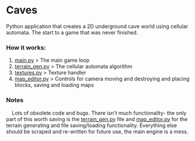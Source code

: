 # Caves

Python application that creates a 2D underground cave world using cellular automata. The start to a game that was never finished.

### How it works:
1. [main.py](https://github.com/griffinpuc/Caves/blob/master/main.py) > The main game loop
2. [terrain_gen.py](https://github.com/griffinpuc/Caves/blob/master/terrain_gen.py) > The cellular automata algorithm
3. [textures.py](https://github.com/griffinpuc/Caves/blob/master/textures.py) > Texture handler
4. [map_editor.py](https://github.com/griffinpuc/Caves/blob/master/map_editor.py) > Controls for camera moving and destroying and placing blocks, saving and loading maps

### Notes

&nbsp;&nbsp;&nbsp;&nbsp;Lots of obsolete code and bugs. There isn't much functionality- the only part of this worth saving is the [terrain_gen.py](https://github.com/griffinpuc/Caves/blob/master/terrain_gen.py) file and [map_editor.py](https://github.com/griffinpuc/Caves/blob/master/map_editor.py) for the terrain generating and file saving/loading functionality. Everything else should be scraped and re-written for future use, the main engine is a mess.
